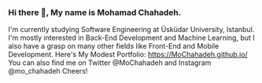 ### Hi there 👋, My name is Mohamad Chahadeh.
I'm currently studying Software Engineering at Üsküdar University, Istanbul.
I'm mostly interested in Back-End Development and Machine Learning, but I also have a grasp on many other fields like Front-End and Mobile Development.
Here's My Modest Portfolio: https://MoChahadeh.github.io/
You can also find me on Twitter @MoChahadeh and Instagram @mo_chahadeh
Cheers!

<!--
**MoChahadeh/MoChahadeh** is a ✨ _special_ ✨ repository because its `README.md` (this file) appears on your GitHub profile.

Here are some ideas to get you started:

- 🔭 I’m currently working on ...
- 🌱 I’m currently learning ...
- 👯 I’m looking to collaborate on ...
- 🤔 I’m looking for help with ...
- 💬 Ask me about ...
- 📫 How to reach me: ...
- 😄 Pronouns: ...
- ⚡ Fun fact: ...
-->
